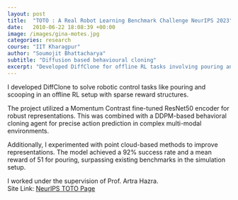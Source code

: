 ```yaml
---
layout: post
title:  "TOTO : A Real Robot Learning Benchmark Challenge NeurIPS 2023"
date:   2010-06-22 18:08:39 +00:00
image: /images/gina-motes.jpg
categories: research
course: "IIT Kharagpur"
author: "Soumojit Bhattacharya"
subtitle: "Diffusion based behavioural cloning"
excerpt: "Developed DiffClone for offline RL tasks involving pouring and scooping with sparse rewards."
---
```

I developed DiffClone to solve robotic control tasks like pouring and scooping in an offline RL setup with sparse reward structures.  

The project utilized a Momentum Contrast fine-tuned ResNet50 encoder for robust representations. This was combined with a DDPM-based behavioral cloning agent for precise action prediction in complex multi-modal environments.  

Additionally, I experimented with point cloud-based methods to improve representations. The model achieved a 92% success rate and a mean reward of 51 for pouring, surpassing existing benchmarks in the simulation setup.  

I worked under the supervision of Prof. Artra Hazra.  
Site Link: [NeurIPS TOTO Page](https://sites.google.com/view/iitkgp-nips23toto/home)
